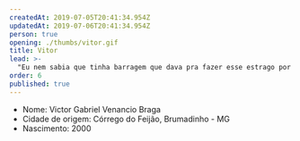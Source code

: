 ```yaml
---
createdAt: 2019-07-05T20:41:34.954Z
updatedAt: 2019-07-06T20:41:34.954Z
person: true
opening: ./thumbs/vitor.gif
title: Vitor
lead: >-
  "Eu nem sabia que tinha barragem que dava pra fazer esse estrago por aqui."
order: 6
published: true
---
```


<div class="infos">

- Nome: Victor Gabriel Venancio Braga
- Cidade de origem: Córrego do Feijão, Brumadinho - MG
- Nascimento: 2000

</div>

<div class="video" title="Título descritivo do vídeo para acessibilidade" data-video="_ETsK3Dp0AQ"></div>

